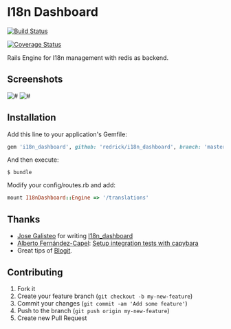 # I18n Dashboard 

[![Build Status](https://travis-ci.org/redrick/i18n_dashboard.png?branch=master)](https://travis-ci.org/redrick/i18n_dashboard)
<!---
[![Gem Version](https://badge.fury.io/rb/i18n_dashboard.png)](http://badge.fury.io/rb/i18n_dashboard)
[![Code Climate](https://codeclimate.com/github/fourmach/i18n_dashboard.png)](https://codeclimate.com/github/fourmach/i18n_dashboard)
-->
[![Coverage Status](https://coveralls.io/repos/redrick/i18n_dashboard/badge.png?branch=master)](https://coveralls.io/r/redrick/i18n_dashboard?branch=master)

Rails Engine for I18n management with redis as backend.

## Screenshots

![#](https://raw.github.com/redrick/i18n_dashboard/master/doc/screenshot-1.png)
![#](https://raw.github.com/redrick/i18n_dashboard/master/doc/screenshot-2.png)


## Installation

Add this line to your application's Gemfile:

``` ruby
gem 'i18n_dashboard', github: 'redrick/i18n_dashboard', branch: 'master'
```


And then execute:

    $ bundle

Modify your config/routes.rb and add:

``` ruby
mount I18nDashboard::Engine => '/translations'
```

## Thanks
  
  * [Jose Galisteo](https://github.com/ceritium) for writing [I18n_dashboard](https://github.com/fourmach/i18n_dashboard)
  * [Alberto Fernández-Capel](https://github.com/afcapel): [Setup integration tests with capybara](https://github.com/fourmach/i18n_dashboard/pull/1)
  * Great tips of [Blogit](https://github.com/KatanaCode/blogit).

## Contributing

1. Fork it
2. Create your feature branch (`git checkout -b my-new-feature`)
3. Commit your changes (`git commit -am 'Add some feature'`)
4. Push to the branch (`git push origin my-new-feature`)
5. Create new Pull Request
